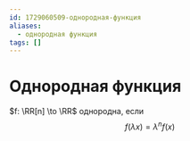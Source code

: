 ```yaml
---
id: 1729060509-однородная-функция
aliases:
  - однородная функция
tags: []
---
```


# Однородная функция
$f: \RR[n] \to \RR$ однородна, если
$$
f(\lambda x) = \lambda^n f(x)
$$

